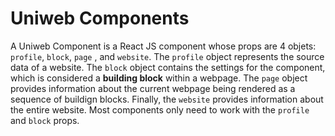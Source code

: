# Uniweb Components

A Uniweb Component is a React JS component whose props are 4 objets: `profile`, `block`, `page` , and `website`. The `profile` object represents the source data of a website. The `block` object contains the settings for the component, which is considered a **building block** within a webpage. The `page` object provides information about the current webpage being rendered as a sequence of buildign blocks. Finally, the `website` provides information about the entire website. Most components only need to work with the `profile` and `block` props. 